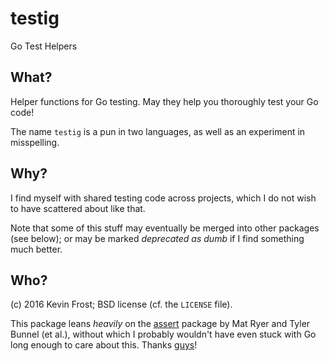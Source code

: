 # testig

Go Test Helpers

## What?

Helper functions for Go testing.  May they help you thoroughly test your
Go code!

The name `testig` is a pun in two languages, as well as an experiment in
misspelling.

## Why?

I find myself with shared testing code across projects, which I do not wish
to have scattered about like that.

Note that some of this stuff may eventually be merged into other packages
(see below); or may be marked *deprecated as dumb* if I find something much
better.

## Who?

(c) 2016 Kevin Frost; BSD license (cf. the `LICENSE` file).

This package leans *heavily* on the [assert][1] package by Mat Ryer and Tyler
Bunnel (et al.), without which I probably wouldn't have even stuck with Go
long enough to care about this. Thanks [guys][2]!

[1]: https://godoc.org/github.com/stretchr/testify/assert
[2]: https://github.com/stretchr/testify/graphs/contributors
